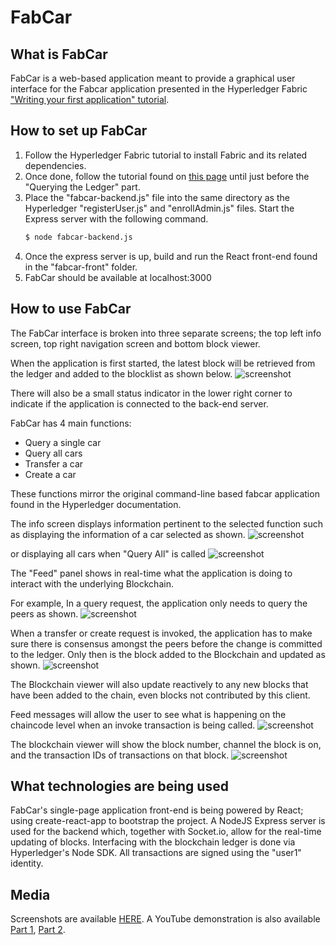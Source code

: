 # FabCar

## What is FabCar
FabCar is a web-based application meant to provide a graphical user interface for the Fabcar application presented in the Hyperledger Fabric ["Writing your first application" tutorial](https://hyperledger-fabric.readthedocs.io/en/release-1.2/write_first_app.html).

## How to set up FabCar
1. Follow the Hyperledger Fabric tutorial to install Fabric and its related dependencies.
2. Once done, follow the tutorial found on [this page](https://hyperledger-fabric.readthedocs.io/en/release-1.2/write_first_app.html) until just before the "Querying the Ledger" part.
3. Place the "fabcar-backend.js" file into the same directory as the Hyperledger "registerUser.js" and "enrollAdmin.js" files. Start the Express server with the following command.
     ```sh
    $ node fabcar-backend.js
    ```
4. Once the express server is up, build and run the React front-end found in the "fabcar-front" folder.
5. FabCar should be available at localhost:3000

## How to use FabCar
The FabCar interface is broken into three separate screens; the top left info screen, top right navigation screen and bottom block viewer.

When the application is first started, the latest block will be retrieved from the ledger and added to the blocklist as shown below.
 ![screenshot](https://github.com/TheIanSim/FabCar/blob/master/Media/Screen%20Shot%202018-08-10%20at%2012.14.26%20AM.png)

There will also be a small status indicator in the lower right corner to indicate if the application is connected to the back-end server.

FabCar has 4 main functions:

- Query a single car
- Query all cars
- Transfer a car
- Create a car

These functions mirror the original command-line based fabcar application found in the Hyperledger documentation.

The info screen displays information pertinent to the selected function such as displaying the information of a car selected as shown.
![screenshot](https://github.com/TheIanSim/FabCar/blob/master/Media/Screen%20Shot%202018-08-10%20at%2012.15.07%20AM.png)

or displaying all cars when "Query All" is called
![screenshot](https://github.com/TheIanSim/FabCar/blob/master/Media/Screen%20Shot%202018-08-10%20at%2012.15.28%20AM.png)

The "Feed" panel shows in real-time what the application is doing to interact with the underlying Blockchain.

For example, In a query request, the application only needs to query the peers as shown.
 ![screenshot](https://github.com/TheIanSim/FabCar/blob/master/Media/Screen%20Shot%202018-08-10%20at%2012.15.45%20AM.png)


When a transfer or create request is invoked, the application has to make sure there is consensus amongst the peers before the change is committed to the ledger. Only then is the block added to the Blockchain and updated as shown.
![screenshot](https://github.com/TheIanSim/FabCar/blob/master/Media/Screen%20Shot%202018-08-10%20at%2012.16.16%20AM.png)

The Blockchain viewer will also update reactively to any new blocks that have been added to the chain, even blocks not contributed by this client.

Feed messages will allow the user to see what is happening on the chaincode level when an invoke transaction is being called. ![screenshot](https://github.com/TheIanSim/FabCar/blob/master/Media/Screen%20Shot%202018-08-10%20at%2012.16.33%20AM.png)

The blockchain viewer will show the block number, channel the block is on, and the transaction IDs of transactions on that block.
![screenshot](https://github.com/TheIanSim/FabCar/blob/master/Media/Screen%20Shot%202018-08-10%20at%2012.19.41%20AM.png)



## What technologies are being used
FabCar's single-page application front-end is being powered by React; using create-react-app to bootstrap the project. A NodeJS Express server is used for the backend which, together with Socket.io, allow for the real-time updating of blocks.
Interfacing with the blockchain ledger is done via Hyperledger's Node SDK. All transactions are signed using the "user1" identity.

## Media
Screenshots are available [HERE](/Media).
A YouTube demonstration is also available [Part 1](), [Part 2](https://youtu.be/ipUDXU-eOYs).
